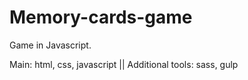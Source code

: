 # Memory-cards-game

Game in Javascript.

Main: html, css, javascript || 
Additional tools: sass, gulp
